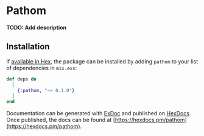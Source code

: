 # Pathom

**TODO: Add description**

## Installation

If [available in Hex](https://hex.pm/docs/publish), the package can be installed
by adding `pathom` to your list of dependencies in `mix.exs`:

```elixir
def deps do
  [
    {:pathom, "~> 0.1.0"}
  ]
end
```

Documentation can be generated with [ExDoc](https://github.com/elixir-lang/ex_doc)
and published on [HexDocs](https://hexdocs.pm). Once published, the docs can
be found at [https://hexdocs.pm/pathom](https://hexdocs.pm/pathom).

